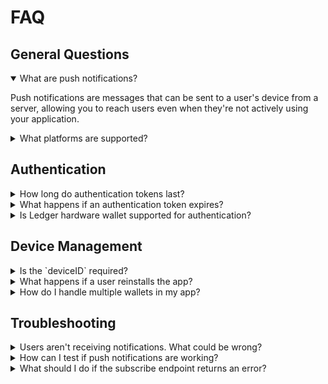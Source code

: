 # FAQ

## General Questions

<details open>
<summary>What are push notifications?</summary>

Push notifications are messages that can be sent to a user's device from a server, allowing you to reach users even when they're not actively using your application.

</details>

<details>
<summary>What platforms are supported?</summary>

Dialect's push notification API supports all platforms available through Firebase Cloud Messaging (FCM), including iOS, Android, and Web applications.

</details>

## Authentication

<details>
<summary>How long do authentication tokens last?</summary>

Dialect authentication tokens have a 1-year expiration by default.

</details>

<details>
<summary>What happens if an authentication token expires?</summary>

If a token expires, the user will need to re-authenticate by signing a message with their wallet.

</details>

<details>
<summary>Is Ledger hardware wallet supported for authentication?</summary>

Currently, Ledger hardware wallets are not supported for the authentication process required for push notifications. We recommend using software wallets that support message signing for the authentication flow. Support for hardware wallets like Ledger may be added in future updates.

</details>

## Device Management

<details>
<summary>Is the `deviceID` required?</summary>

No, the `deviceID` is optional. It's primarily useful for advanced scenarios like fraud detection. **The FCM token is what's used to deliver push notifications to specific devices.**

</details>

<details>
<summary>What happens if a user reinstalls the app?</summary>

When a user reinstalls your app, their FCM token will change. We recommend subscribing to push notifications every time your app starts to handle these scenarios automatically.

</details>

<details>
<summary>How do I handle multiple wallets in my app?</summary>

We recommend [subscribing](./receive-push-notifications.mdx#subscribe-to-push-notifications) each wallet separately and unsubscribing wallets when they're removed from your app. This ensures users only receive notifications relevant to their active wallets.

</details>

## Troubleshooting

<details>
<summary>Users aren't receiving notifications. What could be wrong?</summary>

Common issues include:

- Invalid FCM token (app reinstalled or token rotated)
- Authentication token expired
- User has disabled notifications at the operating system level
- Network connectivity issues
</details>

<details>
<summary>How can I test if push notifications are working?</summary>

You can use the send endpoint with a test message to verify that notifications are being delivered correctly. See also our best practices about [testing your implementation](./best-practices#testing-your-implementation).

</details>

<details>
<summary>What should I do if the subscribe endpoint returns an error?</summary>

Check that your authentication token is valid, your FCM token is correct, and that you're providing all required parameters. If issues persist, verify your network connectivity.

</details>
